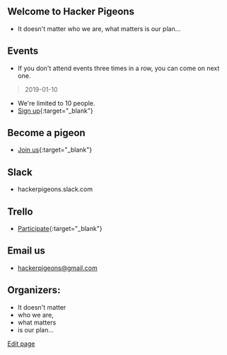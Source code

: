 ## Welcome to Hacker Pigeons 

* It doesn't matter who we are, what matters is our plan...

## Events
* If you don't attend events three times in a row, you can come on next one.

> 2019-01-10
* We're limited to 10 people.
* [Sign up](https://goo.gl/forms/JRIoSaieTQWyVcYa2){:target="_blank"}

## Become a pigeon
* [Join us](https://goo.gl/forms/6Fq8JhFISqwwaj6F2){:target="_blank"}

## Slack
* hackerpigeons.slack.com

## Trello
* [Participate](https://trello.com/invite/b/vyrmwWM0/84d3891dc1d83011bb351eed5424b155/hacker-pigeons){:target="_blank"}

## Email us
* hackerpigeons@gmail.com

## Organizers:
- It doesn't matter 
- who we are, 
- what matters 
- is our plan...




[Edit page](./edit.md)   
